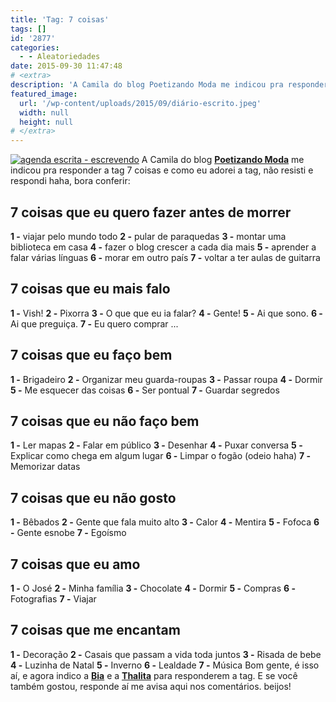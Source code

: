 ```yaml
---
title: 'Tag: 7 coisas'
tags: []
id: '2877'
categories:
  - - Aleatoriedades
date: 2015-09-30 11:47:48
# <extra>
description: 'A Camila do blog Poetizando Moda me indicou pra responder a tag 7 coisas e como eu adorei a tag, não resisti e respondi haha, bora conferir: 7 coisas que eu quero fazer antes de morrer 1 &#8211; viajar pelo mundo todo 2 &#8211; pular de paraquedas 3 &#8211; montar uma biblioteca em casa 4 &#8211; fazer o blog crescer a cada dia mais 5 &#8211; aprender a falar várias línguas 6 &#8211; morar em outro país 7 &#8211; voltar a ter aulas de guitarra 7 coisas que eu mais falo 1 &#8211; Vish! 2 &#8211; Pixorra 3 &#8211; O que que eu ia falar? 4 &#8211; Gente! 5 &#8211; Ai que sono. 6 &#8211; Ai que preguiça. 7 &#8211; Eu quero comprar &#8230; 7 coisas que eu faço bem 1 &#8211; Brigadeiro 2 &#8211; Organizar meu guarda-roupas 3 &#8211; Passar roupa 4 &#8211; Dormir 5 &#8211; Me esquecer das coisas 6 &#8211; Ser pontual 7 &#8211; Guardar segredos &hellip;'
featured_image: 
  url: '/wp-content/uploads/2015/09/diário-escrito.jpeg'
  width: null
  height: null
# </extra>
---
```


[![agenda escrita - escrevendo ](/wp-content/uploads/2015/09/diário-escrito.jpeg)](/wp-content/uploads/2015/09/diário-escrito.jpeg) A Camila do blog **[Poetizando Moda](http://www.poetizandomoda.com.br/)** me indicou pra responder a tag 7 coisas e como eu adorei a tag, não resisti e respondi haha, bora conferir:

## 7 coisas que eu quero fazer antes de morrer

**1 -** viajar pelo mundo todo **2 -** pular de paraquedas **3 -** montar uma biblioteca em casa **4 -** fazer o blog crescer a cada dia mais **5 -** aprender a falar várias línguas **6 -** morar em outro país **7 -** voltar a ter aulas de guitarra

## 7 coisas que eu mais falo

**1 -** Vish! **2 -** Pixorra **3 -** O que que eu ia falar? **4 -** Gente! **5 -** Ai que sono. **6 -** Ai que preguiça. **7 -** Eu quero comprar ...

## 7 coisas que eu faço bem

**1 -** Brigadeiro **2 -** Organizar meu guarda-roupas **3 -** Passar roupa **4 -** Dormir **5 -** Me esquecer das coisas **6 -** Ser pontual **7 -** Guardar segredos

## 7 coisas que eu não faço bem

**1 -** Ler mapas **2 -** Falar em público **3 -** Desenhar **4 -** Puxar conversa **5 -** Explicar como chega em algum lugar **6 -** Limpar o fogão (odeio haha) **7 -** Memorizar datas

## 7 coisas que eu não gosto

**1 -** Bêbados **2 -** Gente que fala muito alto **3 -** Calor **4 -** Mentira **5 -** Fofoca **6 -** Gente esnobe **7 -** Egoísmo

## 7 coisas que eu amo

**1 -** O José **2 -** Minha família **3 -** Chocolate **4 -** Dormir **5 -** Compras **6 -** Fotografias **7 -** Viajar

## 7 coisas que me encantam

**1 -** Decoração **2 -** Casais que passam a vida toda juntos **3 -** Risada de bebe **4 -** Luzinha de Natal **5 -** Inverno **6 -** Lealdade **7 -** Música Bom gente, é isso aí, e agora indico a **[Bia](http://www.blogbelatriz.com/)** e a **[Thalita](http://www.blogoncapintada.com/)** para responderem a tag. E se você também gostou, responde aí me avisa aqui nos comentários. beijos!

